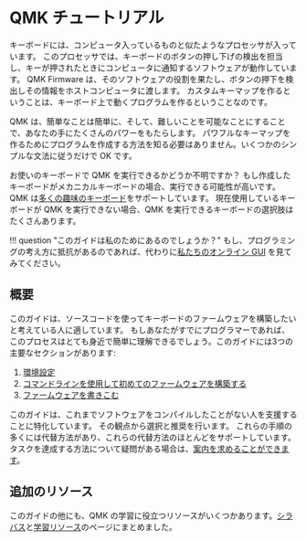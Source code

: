 # QMK チュートリアル

<!---
  grep --no-filename "^[ ]*git diff" docs/ja/*.md | sh
  original document: 0.12.45:docs/tutorial.md
  git diff 0.12.45 HEAD -- docs/tutorial.md | cat
-->

キーボードには、コンピュータ入っているものと似たようなプロセッサが入っています。
このプロセッサでは、キーボードのボタンの押し下げの検出を担当し、キーが押されたときにコンピュータに通知するソフトウェアが動作しています。
QMK Firmware は、そのソフトウェアの役割を果たし、ボタンの押下を検出しその情報をホストコンピュータに渡します。
カスタムキーマップを作るということは、キーボード上で動くプログラムを作るということなのです。

QMK は、簡単なことは簡単に、そして、難しいことを可能なことにすることで、あなたの手にたくさんのパワーをもたらします。
パワフルなキーマップを作るためにプログラムを作成する方法を知る必要はありません。いくつかのシンプルな文法に従うだけで OK です。

お使いのキーボードで QMK を実行できるかどうか不明ですか？
もし作成したキーボードがメカニカルキーボードの場合、実行できる可能性が高いです。
QMK は[多くの趣味のキーボード](https://qmk.fm/keyboards/)をサポートしています。
現在使用しているキーボードが QMK を実行できない場合、QMK を実行できるキーボードの選択肢はたくさんあります。

!!! question "このガイドは私のためにあるのでしょうか？"
    もし、プログラミングの考え方に抵抗があるのであれば、代わりに[私たちのオンライン GUI](tutorial_building_firmware_configurator.md) を見てみてください。

## 概要

このガイドは、ソースコードを使ってキーボードのファームウェアを構築したいと考えている人に適しています。 もしあなたがすでにプログラマーであれば、このプロセスはとても身近で簡単に理解できるでしょう。このガイドには3つの主要なセクションがあります:

1. [環境設定](tutorial_getting_started.md)
2. [コマンドラインを使用して初めてのファームウェアを構築する](tutorial_building_firmware.md)
3. [ファームウェアを書きこむ](tutorial_flashing.md)

このガイドは、これまでソフトウェアをコンパイルしたことがない人を支援することに特化しています。
その観点から選択と推奨を行います。
これらの手順の多くには代替方法があり、これらの代替方法のほとんどをサポートしています。
タスクを達成する方法について疑問がある場合は、[案内を求めることができます](support.md)。

## 追加のリソース

このガイドの他にも、QMK の学習に役立つリソースがいくつかあります。[シラバス](syllabus.md)と[学習リソース](tutorial_learn_more_resources.md)のページにまとめました。
